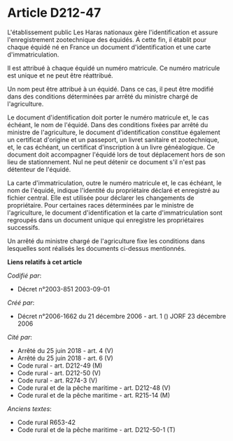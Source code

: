 # Article D212-47

L'établissement public Les Haras nationaux gère l'identification et assure l'enregistrement zootechnique des équidés. A cette
fin, il établit pour chaque équidé né en France un document d'identification et une carte d'immatriculation.

Il est attribué à chaque équidé un numéro matricule. Ce numéro matricule est unique et ne peut être réattribué.

Un nom peut être attribué à un équidé. Dans ce cas, il peut être modifié dans des conditions déterminées par arrêté du
ministre chargé de l'agriculture.

Le document d'identification doit porter le numéro matricule et, le cas échéant, le nom de l'équidé. Dans des conditions
fixées par arrêté du ministre de l'agriculture, le document d'identification constitue également un certificat d'origine et
un passeport, un livret sanitaire et zootechnique, et, le cas échéant, un certificat d'inscription à un livre généalogique.
Ce document doit accompagner l'équidé lors de tout déplacement hors de son lieu de stationnement. Nul ne peut détenir ce
document s'il n'est pas détenteur de l'équidé.

La carte d'immatriculation, outre le numéro matricule et, le cas échéant, le nom de l'équidé, indique l'identité du
propriétaire déclaré et enregistré au fichier central. Elle est utilisée pour déclarer les changements de propriétaire. Pour
certaines races déterminées par le ministre de l'agriculture, le document d'identification et la carte d'immatriculation sont
regroupés dans un document unique qui enregistre les propriétaires successifs.

Un arrêté du ministre chargé de l'agriculture fixe les conditions dans lesquelles sont réalisés les documents ci-dessus
mentionnés.

**Liens relatifs à cet article**

_Codifié par_:

  - Décret n°2003-851 2003-09-01

_Créé par_:

  - Décret n°2006-1662 du 21 décembre 2006 - art. 1 () JORF 23 décembre 2006

_Cité par_:

  - Arrêté du 25 juin 2018 - art. 4 (V)
  - Arrêté du 25 juin 2018 - art. 6 (V)
  - Code rural - art. D212-49 (M)
  - Code rural - art. D212-50 (V)
  - Code rural - art. R274-3 (V)
  - Code rural et de la pêche maritime - art. D212-48 (V)
  - Code rural et de la pêche maritime - art. R215-14 (M)

_Anciens textes_:

  - Code rural R653-42
  - Code rural et de la pêche maritime - art. D212-50-1 (T)
